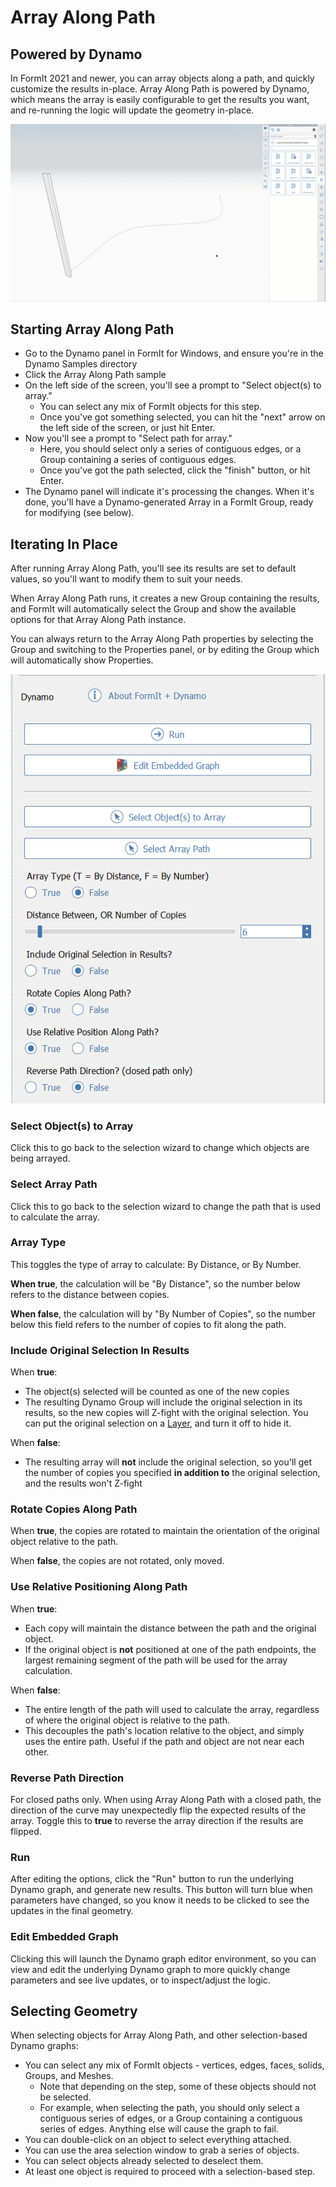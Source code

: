 # Array Along Path

## Powered by Dynamo

In FormIt 2021 and newer, you can array objects along a path, and quickly customize the results in-place. Array Along Path is powered by Dynamo, which means the array is easily configurable to get the results you want, and re-running the logic will update the geometry in-place.

![](../.gitbook/assets/array-along-path.gif)

## Starting Array Along Path

* Go to the Dynamo panel in FormIt for Windows, and ensure you're in the Dynamo Samples directory
* Click the Array Along Path sample
* On the left side of the screen, you'll see a prompt to "Select object\(s\) to array."
  * You can select any mix of FormIt objects for this step.
  * Once you've got something selected, you can hit the "next" arrow on the left side of the screen, or just hit Enter.
* Now you'll see a prompt to "Select path for array."
  * Here, you should select only a series of contiguous edges, or a Group containing a series of contiguous edges.
  * Once you've got the path selected, click the "finish" button, or hit Enter. 
* The Dynamo panel will indicate it's processing the changes. When it's done, you'll have a Dynamo-generated Array in a FormIt Group, ready for modifying \(see below\).

## Iterating In Place

After running Array Along Path, you'll see its results are set to default values, so you'll want to modify them to suit your needs. 

When Array Along Path runs, it creates a new Group containing the results, and FormIt will automatically select the Group and show the available options for that Array Along Path instance. 

You can always return to the Array Along Path properties by selecting the Group and switching to the Properties panel, or by editing the Group which will automatically show Properties.

![](../.gitbook/assets/array-along-path-options.png)

### Select Object\(s\) to Array <a id="run"></a>

Click this to go back to the selection wizard to change which objects are being arrayed.

### Select Array Path

Click this to go back to the selection wizard to change the path that is used to calculate the array.

### Array Type <a id="run"></a>

This toggles the type of array to calculate: By Distance, or By Number.

**When true**, the calculation will be "By Distance", so the number below refers to the distance between copies.

**When false**, the calculation will by "By Number of Copies", so the number below this field refers to the number of copies to fit along the path.

### Include Original Selection In Results

When **true**:

* The object\(s\) selected will be counted as one of the new copies
* The resulting Dynamo Group will include the original selection in its results, so the new copies will Z-fight with the original selection. You can put the original selection on a [Layer](layers.md), and turn it off to hide it.

When **false**:

* The resulting array will **not** include the original selection, so you'll get the number of copies you specified **in addition to** the original selection, and the results won't Z-fight

### Rotate Copies Along Path

When **true**, the copies are rotated to maintain the orientation of the original object relative to the path.

When **false**, the copies are not rotated, only moved.

### Use Relative Positioning Along Path

When **true**:

* Each copy will maintain the distance between the path and the original object.
* If the original object is **not** positioned at one of the path endpoints, the largest remaining segment of the path will be used for the array calculation. 

When **false**:

* The entire length of the path will used to calculate the array, regardless of where the original object is relative to the path. 
* This decouples the path's location relative to the object, and simply uses the entire path. Useful if the path and object are not near each other.

### Reverse Path Direction

For closed paths only. When using Array Along Path with a closed path, the direction of the curve may unexpectedly flip the expected results of the array. Toggle this to **true** to reverse the array direction if the results are flipped.

### Run <a id="run"></a>

After editing the options, click the "Run" button to run the underlying Dynamo graph, and generate new results. This button will turn blue when parameters have changed, so you know it needs to be clicked to see the updates in the final geometry.‌

### Edit Embedded Graph <a id="edit-embedded-graph"></a>

Clicking this will launch the Dynamo graph editor environment, so you can view and edit the underlying Dynamo graph to more quickly change parameters and see live updates, or to inspect/adjust the logic.



## Selecting Geometry

When selecting objects for Array Along Path, and other selection-based Dynamo graphs:

* You can select any mix of FormIt objects - vertices, edges, faces, solids, Groups, and Meshes. 
  * Note that depending on the step, some of these objects should not be selected.
  * For example, when selecting the path, you should only select a contiguous series of edges, or a Group containing a contiguous series of edges. Anything else will cause the graph to fail.
* You can double-click on an object to select everything attached. 
* You can use the area selection window to grab a series of objects.
* You can select objects already selected to deselect them.
* At least one object is required to proceed with a selection-based step.



